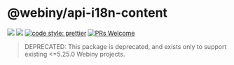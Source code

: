 # @webiny/api-i18n-content
[![](https://img.shields.io/npm/dw/webiny-data.svg)](https://www.npmjs.com/package/webiny-data) 
[![](https://img.shields.io/npm/v/webiny-data.svg)](https://www.npmjs.com/package/webiny-data)
[![code style: prettier](https://img.shields.io/badge/code_style-prettier-ff69b4.svg?style=flat-square)](https://github.com/prettier/prettier)
[![PRs Welcome](https://img.shields.io/badge/PRs-welcome-brightgreen.svg?style=flat-square)](http://makeapullrequest.com)

> DEPRECATED: This package is deprecated, and exists only to support existing <=5.25.0 Webiny projects.

